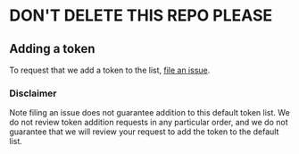 # DON'T DELETE THIS REPO PLEASE

## Adding a token

To request that we add a token to the list, 
[file an issue](https://github.com/tomochain/luaswap-token-list/issues/new?assignees=&labels=token+request&template=token-request.md&title=Add+%7BTOKEN_SYMBOL%7D%3A+%7BTOKEN_NAME%7D).

### Disclaimer

Note filing an issue does not guarantee addition to this default token list.
We do not review token addition requests in any particular order, and we do not
guarantee that we will review your request to add the token to the default list.

